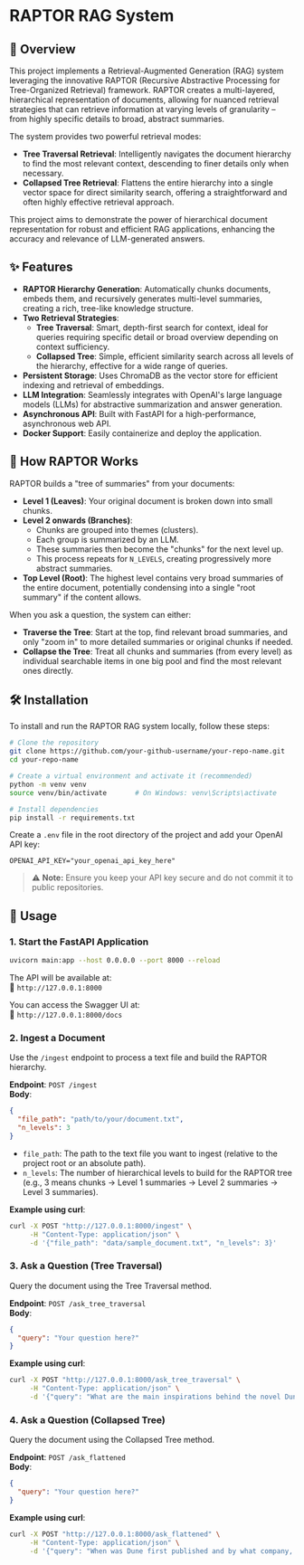 # RAPTOR RAG System

## 🚀 Overview

This project implements a Retrieval-Augmented Generation (RAG) system leveraging the innovative RAPTOR (Recursive Abstractive Processing for Tree-Organized Retrieval) framework. RAPTOR creates a multi-layered, hierarchical representation of documents, allowing for nuanced retrieval strategies that can retrieve information at varying levels of granularity – from highly specific details to broad, abstract summaries.

The system provides two powerful retrieval modes:

- **Tree Traversal Retrieval**: Intelligently navigates the document hierarchy to find the most relevant context, descending to finer details only when necessary.
- **Collapsed Tree Retrieval**: Flattens the entire hierarchy into a single vector space for direct similarity search, offering a straightforward and often highly effective retrieval approach.

This project aims to demonstrate the power of hierarchical document representation for robust and efficient RAG applications, enhancing the accuracy and relevance of LLM-generated answers.



## ✨ Features

- **RAPTOR Hierarchy Generation**: Automatically chunks documents, embeds them, and recursively generates multi-level summaries, creating a rich, tree-like knowledge structure.
- **Two Retrieval Strategies**:
  - **Tree Traversal**: Smart, depth-first search for context, ideal for queries requiring specific detail or broad overview depending on context sufficiency.
  - **Collapsed Tree**: Simple, efficient similarity search across all levels of the hierarchy, effective for a wide range of queries.
- **Persistent Storage**: Uses ChromaDB as the vector store for efficient indexing and retrieval of embeddings.
- **LLM Integration**: Seamlessly integrates with OpenAI's large language models (LLMs) for abstractive summarization and answer generation.
- **Asynchronous API**: Built with FastAPI for a high-performance, asynchronous web API.
- **Docker Support**: Easily containerize and deploy the application.

## 🧠 How RAPTOR Works

RAPTOR builds a "tree of summaries" from your documents:

- **Level 1 (Leaves)**: Your original document is broken down into small chunks.
- **Level 2 onwards (Branches)**:
  - Chunks are grouped into themes (clusters).
  - Each group is summarized by an LLM.
  - These summaries then become the "chunks" for the next level up.
  - This process repeats for `N_LEVELS`, creating progressively more abstract summaries.
- **Top Level (Root)**: The highest level contains very broad summaries of the entire document, potentially condensing into a single "root summary" if the content allows.

When you ask a question, the system can either:

- **Traverse the Tree**: Start at the top, find relevant broad summaries, and only "zoom in" to more detailed summaries or original chunks if needed.
- **Collapse the Tree**: Treat all chunks and summaries (from every level) as individual searchable items in one big pool and find the most relevant ones directly.

## 🛠️ Installation

To install and run the RAPTOR RAG system locally, follow these steps:

```bash
# Clone the repository
git clone https://github.com/your-github-username/your-repo-name.git
cd your-repo-name

# Create a virtual environment and activate it (recommended)
python -m venv venv
source venv/bin/activate       # On Windows: venv\Scripts\activate

# Install dependencies
pip install -r requirements.txt
```

Create a `.env` file in the root directory of the project and add your OpenAI API key:

```env
OPENAI_API_KEY="your_openai_api_key_here"
```

> ⚠️ **Note:** Ensure you keep your API key secure and do not commit it to public repositories.

## 🚀 Usage

### 1. Start the FastAPI Application

```bash
uvicorn main:app --host 0.0.0.0 --port 8000 --reload
```

The API will be available at:  
📍 `http://127.0.0.1:8000`

You can access the Swagger UI at:  
📖 `http://127.0.0.1:8000/docs`

### 2. Ingest a Document

Use the `/ingest` endpoint to process a text file and build the RAPTOR hierarchy.

**Endpoint**: `POST /ingest`  
**Body**:

```json
{
  "file_path": "path/to/your/document.txt",
  "n_levels": 3
}
```

- `file_path`: The path to the text file you want to ingest (relative to the project root or an absolute path).
- `n_levels`: The number of hierarchical levels to build for the RAPTOR tree (e.g., 3 means chunks → Level 1 summaries → Level 2 summaries → Level 3 summaries).

**Example using curl**:

```bash
curl -X POST "http://127.0.0.1:8000/ingest" \
     -H "Content-Type: application/json" \
     -d '{"file_path": "data/sample_document.txt", "n_levels": 3}'
```

### 3. Ask a Question (Tree Traversal)

Query the document using the Tree Traversal method.

**Endpoint**: `POST /ask_tree_traversal`  
**Body**:

```json
{
  "query": "Your question here?"
}
```

**Example using curl**:

```bash
curl -X POST "http://127.0.0.1:8000/ask_tree_traversal" \
     -H "Content-Type: application/json" \
     -d '{"query": "What are the main inspirations behind the novel Dune, specifically related to Frank Herbert\'s personal experiences?"}'
```

### 4. Ask a Question (Collapsed Tree)

Query the document using the Collapsed Tree method.

**Endpoint**: `POST /ask_flattened`  
**Body**:

```json
{
  "query": "Your question here?"
}
```

**Example using curl**:

```bash
curl -X POST "http://127.0.0.1:8000/ask_flattened" \
     -H "Content-Type: application/json" \
     -d '{"query": "When was Dune first published and by what company, and how was its initial critical reception?"}'
```
